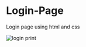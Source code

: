 # Login-Page
Login page using html and css

![login print](https://user-images.githubusercontent.com/56776494/145688766-b00bbdd4-51f1-4e03-9f75-e05957fdccf4.png)



